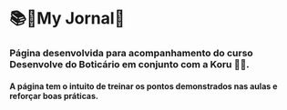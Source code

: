# 📚📑My Jornal📓



### Página desenvolvida para acompanhamento do curso Desenvolve do Boticário em conjunto com a Koru 💜🖤.

#### A página tem o intuito de treinar os pontos demonstrados nas aulas e reforçar boas práticas.
